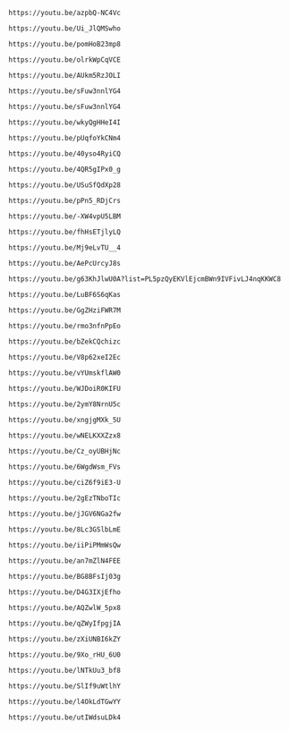 `https://youtu.be/azpbQ-NC4Vc`

`https://youtu.be/Ui_JlQMSwho`

`https://youtu.be/pomHoB23mp8`

`https://youtu.be/olrkWpCqVCE`

`https://youtu.be/AUkm5RzJOLI`

`https://youtu.be/sFuw3nnlYG4`

`https://youtu.be/sFuw3nnlYG4`

`https://youtu.be/wkyQgHHeI4I`

`https://youtu.be/pUqfoYkCNm4`

`https://youtu.be/40yso4RyiCQ`

`https://youtu.be/4QR5gIPx0_g`

`https://youtu.be/USuSfQdXp28`

`https://youtu.be/pPn5_RDjCrs`

`https://youtu.be/-XW4vpU5LBM`

`https://youtu.be/fhHsETjlyLQ`

`https://youtu.be/Mj9eLvTU__4`

`https://youtu.be/AePcUrcyJ8s`

`https://youtu.be/g63KhJlwU0A?list=PL5pzQyEKVlEjcmBWn9IVFivLJ4nqKKWC8`

`https://youtu.be/LuBF6S6qKas`

`https://youtu.be/GgZHziFWR7M`

`https://youtu.be/rmo3nfnPpEo`

`https://youtu.be/bZekCQchizc`

`https://youtu.be/V8p62xeI2Ec`

`https://youtu.be/vYUmskflAW0`

`https://youtu.be/WJDoiR0KIFU`

`https://youtu.be/2ymY8NrnU5c`

`https://youtu.be/xngjgMXk_5U`

`https://youtu.be/wNELKXXZzx8`

`https://youtu.be/Cz_oyUBHjNc`

`https://youtu.be/6WgdWsm_FVs`

`https://youtu.be/ciZ6f9iE3-U`

`https://youtu.be/2gEzTNboTIc`

`https://youtu.be/jJGV6NGa2fw`

`https://youtu.be/8Lc3GSlbLmE`

`https://youtu.be/iiPiPMmWsQw`

`https://youtu.be/an7mZlN4FEE`

`https://youtu.be/BG8BFsIj03g`

`https://youtu.be/D4G3IXjEfho`

`https://youtu.be/AQZwlW_5px8`

`https://youtu.be/qZWyIfpgjIA`

`https://youtu.be/zXiUNBI6kZY`

`https://youtu.be/9Xo_rHU_6U0`

`https://youtu.be/lNTkUu3_bf8`

`https://youtu.be/SlIf9uWtlhY`

`https://youtu.be/l4OkLdTGwYY`

`https://youtu.be/utIWdsuLDk4`
